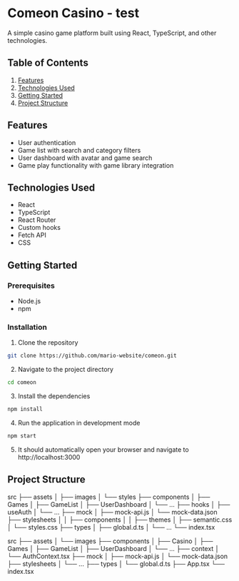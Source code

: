 # Comeon Casino - test

A simple casino game platform built using React, TypeScript, and other technologies.

## Table of Contents

1. [Features](#features)
2. [Technologies Used](#technologies-used)
3. [Getting Started](#getting-started)
4. [Project Structure](#project-structure)

## Features

- User authentication
- Game list with search and category filters
- User dashboard with avatar and game search
- Game play functionality with game library integration

## Technologies Used

- React
- TypeScript
- React Router
- Custom hooks
- Fetch API
- CSS

## Getting Started

### Prerequisites

- Node.js
- npm

### Installation

1. Clone the repository

```bash
git clone https://github.com/mario-website/comeon.git
```

2. Navigate to the project directory

```bash
cd comeon
```

3. Install the dependencies

```bash
npm install
```

4. Run the application in development mode

```bash
npm start
```

5. It should automatically open your browser and navigate to http://localhost:3000

## Project Structure

src
├── assets
│ ├── images
│ └── styles
├── components
│ ├── Games
│ ├── GameList
│ ├── UserDashboard
│ └── ...
├── hooks
│ ├── useAuth
│ └── ...
├── mock
│ ├── mock-api.js
│ └── mock-data.json
├── stylesheets
│ │ ├── components
│ │ ├── themes
│ ├── semantic.css
│ └── styles.css
├── types
│ ├── global.d.ts
│ └── ...
└── index.tsx

src
├── assets
│   └── images
├── components
│   ├── Casino
│   ├── Games
│   ├── GameList
│   ├── UserDashboard
│   └── ...
├── context
│   └── AuthContext.tsx
├── mock
│   ├── mock-api.js
│   └── mock-data.json
├── stylesheets
│   └── ...
├── types
│   └── global.d.ts
├── App.tsx
└── index.tsx